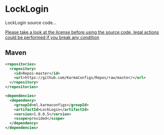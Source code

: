 # LockLogin
 LockLogin source code...
 
 [Please take a look at the license before using the source code, legal actions could be performed if you break any condition](https://karmaconfigs.ml/license/)

## Maven

```xml
<repositories>
  <repository>
    <id>Repos-master</id>
    <url>https://github.com/KarmaConfigs/Repos/raw/master/</url>
  </repository>
</repositories>

<dependencies>
  <dependency>
    <groupId>ml.karmaconfigs</groupId>
    <artifactId>LockLogin</artifactId>
    <version>1.0.0.5</version>
    <scope>provided</scope>
  </dependency>
</dependencies>
```
